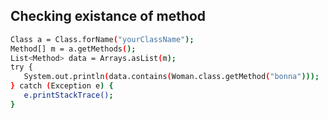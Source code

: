 ## Checking existance of method

```bash
Class a = Class.forName("yourClassName");
Method[] m = a.getMethods();
List<Method> data = Arrays.asList(m);
try {
   System.out.println(data.contains(Woman.class.getMethod("bonna")));
} catch (Exception e) {
   e.printStackTrace();
}
```